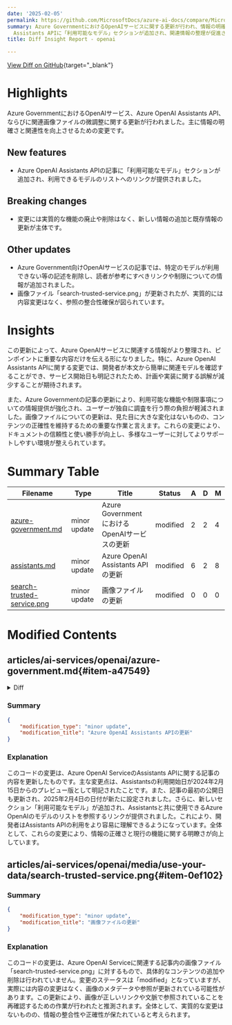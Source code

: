 ```yaml
---
date: '2025-02-05'
permalink: https://github.com/MicrosoftDocs/azure-ai-docs/compare/MicrosoftDocs:89e0bdf...MicrosoftDocs:d46a0e8
summary: Azure GovernmentにおけるOpenAIサービスに関する更新が行われ、情報の明確さと関連性が向上しました。主な変更点は、Azure OpenAI
  Assistants APIに「利用可能なモデル」セクションが追加され、関連情報の整理が促進されたことです。新情報の追加や既存情報の更新が行われましたが、機能の廃止や削除はありません。また、特定のモデルが利用できないといった記述が削除され、ユーザーが必要な情報を容易に参照できるよう工夫されています。画像ファイルについては内容の変更はありませんが、参照の整合性が保たれています。この結果、ドキュメントの信頼性と使いやすさが向上し、ユーザーがよりサポートを受けやすい環境が整っています。
title: Diff Insight Report - openai

---
```


[View Diff on GitHub](https://github.com/MicrosoftDocs/azure-ai-docs/compare/MicrosoftDocs:89e0bdf...MicrosoftDocs:d46a0e8){target="_blank"}

# Highlights
Azure GovernmentにおけるOpenAIサービス、Azure OpenAI Assistants API、ならびに関連画像ファイルの微調整に関する更新が行われました。主に情報の明確さと関連性を向上させるための変更です。

## New features
- Azure OpenAI Assistants APIの記事に「利用可能なモデル」セクションが追加され、利用できるモデルのリストへのリンクが提供されました。

## Breaking changes
- 変更には実質的な機能の廃止や削除はなく、新しい情報の追加と既存情報の更新が主体です。

## Other updates
- Azure Government向けOpenAIサービスの記事では、特定のモデルが利用できない等の記述を削除し、読者が参考にすべきリンクや制限についての情報が追加されました。
- 画像ファイル「search-trusted-service.png」が更新されたが、実質的には内容変更はなく、参照の整合性確保が図られています。

# Insights
この更新によって、Azure OpenAIサービスに関連する情報がより整理され、ピンポイントに重要な内容だけを伝える形になりました。特に、Azure OpenAI Assistants APIに関する変更では、開発者が本文から簡単に関連モデルを確認することができ、サービス開始日も明記されたため、計画や実装に関する誤解が減少することが期待されます。

また、Azure Governmentの記事の更新により、利用可能な機能や制限事項についての情報提供が強化され、ユーザーが独自に調査を行う際の負担が軽減されました。画像ファイルについての更新は、見た目に大きな変化はないものの、コンテンツの正確性を維持するための重要な作業と言えます。これらの変更により、ドキュメントの信頼性と使い勝手が向上し、多様なユーザーに対してよりサポートしやすい環境が整えられています。

# Summary Table
|  Filename  | Type |    Title    | Status | A  | D  | M  |
|------------|------|-------------|--------|----|----|----|
| [azure-government.md](#item-a47549) | minor update | Azure GovernmentにおけるOpenAIサービスの更新 | modified | 2 | 2 | 4 | 
| [assistants.md](#item-eab970) | minor update | Azure OpenAI Assistants APIの更新 | modified | 6 | 2 | 8 | 
| [search-trusted-service.png](#item-0ef102) | minor update | 画像ファイルの更新 | modified | 0 | 0 | 0 | 


# Modified Contents
## articles/ai-services/openai/azure-government.md{#item-a47549}

<details>
<summary>Diff</summary>
````diff
@@ -12,14 +12,14 @@ recommendations: false
 
 # Azure OpenAI Service and features in Azure Government
 
-This article highlights the differences when using Azure OpenAI in Azure Government as compared to the commercial cloud offering. If not specified, the Azure OpenAI model or feature should be assumed to be not available in the Azure Government environment. Learn more about the Azure OpenAI Service itself in [Azure OpenAI Service documentation](/azure/ai-services/openai/).
+This article highlights the differences when using Azure OpenAI in Azure Government as compared to the commercial cloud offering. Learn more about the Azure OpenAI Service itself in [Azure OpenAI Service documentation](/azure/ai-services/openai/).
 <br><br>
 
 ## Azure OpenAI models
 
 Learn more about the different capabilities of each model in [Azure OpenAI Service models](./concepts/models.md). For customers with [Business Continuity and Disaster Recovery (BCDR) considerations](./how-to/business-continuity-disaster-recovery.md), take careful note of the deployment types, regions, and model availability as not all model/type combinations are available in both regions. 
 
-The following sections show model availability by region and deployment type. Models and versions not listed are not currently available in Azure Government. 
+The following sections show model availability by region and deployment type. Models and versions not listed are not currently available in Azure Government. For general limits, quotas, and other details refer to [Azure OpenAI Service quotas and limits](/azure/ai-services/openai/quotas-limits/). 
 
 <br>
 
````
</details>

### Summary

```json
{
    "modification_type": "minor update",
    "modification_title": "Azure GovernmentにおけるOpenAIサービスの更新"
}
```

### Explanation
このコードの変更は、Azure GovernmentにおけるOpenAIサービスに関する記事の内容を微調整したものです。具体的には、特定のモデルや機能がAzure Government環境で利用できないことを明示的に述べる部分が削除され、代わりに一般的な制限やクォータ、その他の詳細情報についてのリファレンスが追加されました。これにより、読者はAzure OpenAIサービスに関する情報提供の流れがスムーズになり、利用可能な情報の参照が容易になります。変更された部分は、関連リンクの挿入があり、情報の明瞭性を高める目的で行われています。全体として、この更新は情報の簡潔さと関連性を向上させることを目的としています。

## articles/ai-services/openai/concepts/assistants.md{#item-eab970}

<details>
<summary>Diff</summary>
````diff
@@ -3,7 +3,7 @@ title: Azure OpenAI Service Assistants API concepts
 titleSuffix: Azure OpenAI Service
 description: Learn about the concepts behind the Azure OpenAI Assistants API.
 ms.topic: conceptual
-ms.date: 08/21/2024
+ms.date: 02/04/2025
 ms.service: azure-ai-openai
 manager: nitinme
 author: aahill
@@ -13,7 +13,7 @@ recommendations: false
 
 # Azure OpenAI Assistants API (Preview)
 
-Assistants, a new feature of Azure OpenAI Service, is now available in public preview. Assistants API makes it easier for developers to create applications with sophisticated copilot-like experiences that can sift through data, suggest solutions, and automate tasks.
+Assistants, a feature of Azure OpenAI Service, is available in public preview starting in the `2024-02-15-preview` API version. Assistants API makes it easier for developers to create applications with sophisticated copilot-like experiences that can sift through data, suggest solutions, and automate tasks.
 
 * Assistants can call Azure OpenAI’s [models](../concepts/models.md) with specific instructions to tune their personality and capabilities.
 * Assistants can access **multiple tools in parallel**. These can be both Azure OpenAI-hosted tools like [code interpreter](../how-to/code-interpreter.md) and [file search](../how-to/file-search.md), or tools you build, host, and access through [function calling](../how-to/function-calling.md).
@@ -38,6 +38,10 @@ Assistants API is built on the same capabilities that power OpenAI’s GPT produ
 > [!IMPORTANT]
 > Retrieving untrusted data using Function calling, Code Interpreter or File Search with file input, and Assistant Threads functionalities could compromise the security of your Assistant, or the application that uses the Assistant. Learn about mitigation approaches [here](https://aka.ms/oai/assistant-rai).
 
+## Available models
+
+To see a list of Azure OpenAI models that you can use with assitants, see the [Models](./models.md#assistants-preview) article.
+
 ## Assistants playground
 
 We provide a walkthrough of the Assistants playground in our [quickstart guide](../assistants-quickstart.md). This provides a no-code environment to test out the capabilities of assistants.
````
</details>

### Summary

```json
{
    "modification_type": "minor update",
    "modification_title": "Azure OpenAI Assistants APIの更新"
}
```

### Explanation
このコードの変更は、Azure OpenAI ServiceのAssistants APIに関する記事の内容を更新したものです。主な変更点は、Assistantsの利用開始日が2024年2月15日からのプレビュー版として明記されたことです。また、記事の最初の公開日も更新され、2025年2月4日の日付が新たに設定されました。さらに、新しいセクション「利用可能なモデル」が追加され、Assistantsと共に使用できるAzure OpenAIのモデルのリストを参照するリンクが提供されました。これにより、開発者はAssistants APIの利用をより容易に理解できるようになっています。全体として、これらの変更により、情報の正確さと現行の機能に関する明瞭さが向上しています。

## articles/ai-services/openai/media/use-your-data/search-trusted-service.png{#item-0ef102}

### Summary

```json
{
    "modification_type": "minor update",
    "modification_title": "画像ファイルの更新"
}
```

### Explanation
このコードの変更は、Azure OpenAI Serviceに関連する記事内の画像ファイル「search-trusted-service.png」に対するもので、具体的なコンテンツの追加や削除は行われていません。変更のステータスは「modified」となっていますが、実際には内容の変更はなく、画像のメタデータや参照が更新されている可能性があります。この更新により、画像が正しいリンクや文脈で参照されていることを再確認するための作業が行われたと推測されます。全体として、実質的な変更はないものの、情報の整合性や正確性が保たれていると考えられます。


